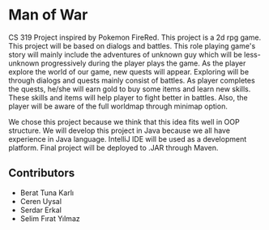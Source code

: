 # Man of War
CS 319 Project inspired by Pokemon FireRed. This project is a 2d rpg game. This project will be based on dialogs and battles. This role playing game's story will mainly include the adventures of unknown guy which will be less-unknown progressively during the player plays the game. As the player explore the world of our game, new quests will appear. Exploring will be through dialogs and quests mainly consist of battles. As player completes the quests, he/she will earn gold to buy some items and learn new skills. These skills and items will help player to fight better in battles. Also, the player will be aware of the full worldmap through minimap option.


We chose this project because we think that this idea fits well in OOP structure. We will develop this project in Java because we all have
experience in Java language. IntelliJ IDE will be used as a development platform. Final project will be deployed to .JAR through Maven. 

## Contributors
* Berat Tuna Karlı
* Ceren Uysal
* Serdar Erkal
* Selim Fırat Yılmaz
